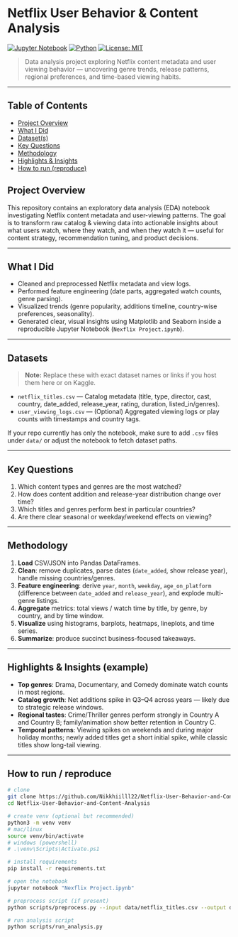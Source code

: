 # Netflix User Behavior & Content Analysis

[![Jupyter Notebook](https://img.shields.io/badge/notebook-Jupyter-orange)]()
[![Python](https://img.shields.io/badge/python-3.x-blue)]()
[![License: MIT](https://img.shields.io/badge/license-MIT-green)]()

> Data analysis project exploring Netflix content metadata and user viewing behavior — uncovering genre trends, release patterns, regional preferences, and time-based viewing habits.

---

## Table of Contents

- [Project Overview](#project-overview)  
- [What I Did](#what-i-did)  
- [Dataset(s)](#datasets)  
- [Key Questions](#key-questions)  
- [Methodology](#methodology)  
- [Highlights & Insights](#highlights--insights)  
- [How to run (reproduce)](#how-to-run-reproduce)  

## Project Overview

This repository contains an exploratory data analysis (EDA) notebook investigating Netflix content metadata and user-viewing patterns. The goal is to transform raw catalog & viewing data into actionable insights about what users watch, where they watch, and when they watch it — useful for content strategy, recommendation tuning, and product decisions.

---

## What I Did

- Cleaned and preprocessed Netflix metadata and view logs.
- Performed feature engineering (date parts, aggregated watch counts, genre parsing).
- Visualized trends (genre popularity, additions timeline, country-wise preferences, seasonality).
- Generated clear, visual insights using Matplotlib and Seaborn inside a reproducible Jupyter Notebook (`Nexflix Project.ipynb`).

---

## Datasets

> **Note:** Replace these with exact dataset names or links if you host them here or on Kaggle.

- `netflix_titles.csv` — Catalog metadata (title, type, director, cast, country, date_added, release_year, rating, duration, listed_in/genres).
- `user_viewing_logs.csv` — (Optional) Aggregated viewing logs or play counts with timestamps and country tags.

If your repo currently has only the notebook, make sure to add `.csv` files under `data/` or adjust the notebook to fetch dataset paths.

---

## Key Questions

1. Which content types and genres are the most watched?  
2. How does content addition and release-year distribution change over time?  
3. Which titles and genres perform best in particular countries?  
4. Are there clear seasonal or weekday/weekend effects on viewing?

---

## Methodology

1. **Load** CSV/JSON into Pandas DataFrames.  
2. **Clean**: remove duplicates, parse dates (`date_added`, show release year), handle missing countries/genres.  
3. **Feature engineering**: derive `year`, `month`, `weekday`, `age_on_platform` (difference between `date_added` and `release_year`), and explode multi-genre listings.  
4. **Aggregate** metrics: total views / watch time by title, by genre, by country, and by time window.  
5. **Visualize** using histograms, barplots, heatmaps, lineplots, and time series.  
6. **Summarize**: produce succinct business-focused takeaways.

---

## Highlights & Insights (example)

- **Top genres**: Drama, Documentary, and Comedy dominate watch counts in most regions.  
- **Catalog growth**: Net additions spike in Q3–Q4 across years — likely due to strategic release windows.  
- **Regional tastes**: Crime/Thriller genres perform strongly in Country A and Country B; family/animation show better retention in Country C.  
- **Temporal patterns**: Viewing spikes on weekends and during major holiday months; newly added titles get a short initial spike, while classic titles show long-tail viewing.

---

## How to run / reproduce

```bash
# clone
git clone https://github.com/Nikkhiilll22/Netflix-User-Behavior-and-Content-Analysis.git
cd Netflix-User-Behavior-and-Content-Analysis

# create venv (optional but recommended)
python3 -m venv venv
# mac/linux
source venv/bin/activate
# windows (powershell)
# .\venv\Scripts\Activate.ps1

# install requirements
pip install -r requirements.txt

# open the notebook
jupyter notebook "Nexflix Project.ipynb"

# preprocess script (if present)
python scripts/preprocess.py --input data/netflix_titles.csv --output data/processed_titles.csv

# run analysis script
python scripts/run_analysis.py


